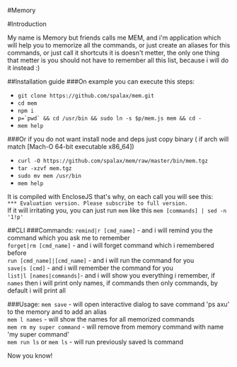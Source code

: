 #Memory

#Introduction

My name is Memory but friends calls me MEM, and i'm 
application which will help you to memorize all the commands, 
or just create an aliases for this commands, or just call it 
shortcuts it is doesn't metter, the only one thing that metter 
is you should not have to remember all this list, because i will
do it instead :)

##Installation guide
###On example you can execute this steps:
- `git clone https://github.com/spalax/mem.git`
- `cd mem`
- `npm i`
- ``p=`pwd` && cd /usr/bin && sudo ln -s $p/mem.js mem && cd -``
- `mem help`

###Or if you do not want install node and deps just copy binary 
 ( if arch will match [Mach-O 64-bit executable x86_64])    
- `curl -O https://github.com/spalax/mem/raw/master/bin/mem.tgz`
- `tar -xzvf mem.tgz`
- `sudo mv mem /usr/bin`
- `mem help`

It is compiled with EncloseJS that's why, on each call you will see this:<br/>
``*** Evaluation version. Please subscribe to full version.``<br/>
If it will irritating you, you can just run `mem` like this `mem [commands] | sed -n '1!p'` 

##CLI
###Commands:
`remind|r [cmd_name]` - and i will remind you the command which you ask me to remember<br />
`forget|rm [cmd_name]` - and i will forget command which i remembered before<br />
`run [cmd_name]|[cmd_name]` - and i will run the command for you<br />
`save|s [cmd]` - and i will remember the command for you<br />
`list|l [names|commands]`- and i will show you everything i remember, 
if `names` then i will print only names, 
if commands then only commands, by default i will print all 

###Usage:
`mem save` - will open interactive dialog to save command 'ps axu' to the memory and to add an alias<br />
`mem l names` - will show the names for all memorized commands<br />
`mem rm my super command` - will remove from memory command with name 'my super command'<br />
`mem run ls` or `mem ls` - will run previously saved ls command<br />

Now you know!
